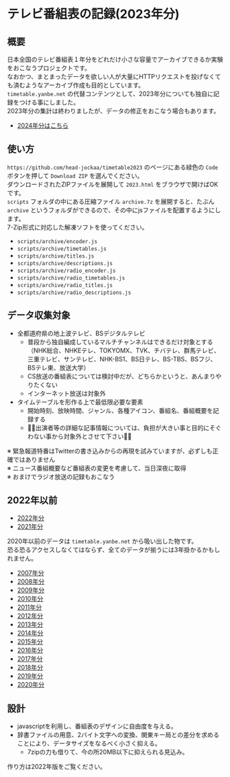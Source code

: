 テレビ番組表の記録(2023年分)
==

概要
--

日本全国のテレビ番組表１年分をどれだけ小さな容量でアーカイブできるか実験をおこなうプロジェクトです。  
なおかつ、まとまったデータを欲しい人が大量にHTTPリクエストを投げなくても済むようなアーカイブ作成も目的としています。  
`timetable.yanbe.net` の代替コンテンツとして、2023年分についても独自に記録をつける事にしました。  
2023年分の集計は終わりましたが、データの修正をおこなう場合もあります。

* [2024年分はこちら](https://github.com/head-jockaa/timetable2024)

使い方
--

`https://github.com/head-jockaa/timetable2023` のページにある緑色の `Code` ボタンを押して `Download ZIP` を選んでください。  
ダウンロードされたZIPファイルを展開して `2023.html` をブラウザで開けばOKです。  
`scripts` フォルダの中にある圧縮ファイル `archive.7z` を展開すると、たぶん `archive` というフォルダができるので、その中にjsファイルを配置するようにします。  
7-Zip形式に対応した解凍ソフトを使ってください。

* `scripts/archive/encoder.js`
* `scripts/archive/timetables.js`
* `scripts/archive/titles.js`
* `scripts/archive/descriptions.js`
* `scripts/archive/radio_encoder.js`
* `scripts/archive/radio_timetables.js`
* `scripts/archive/radio_titles.js`
* `scripts/archive/radio_descriptions.js`

データ収集対象
--

* 全都道府県の地上波テレビ、BSデジタルテレビ
  * 普段から独自編成しているマルチチャンネルはできるだけ対象とする（NHK総合、NHKEテレ、TOKYOMX、TVK、チバテレ、群馬テレビ、三重テレビ、サンテレビ、NHK-BS1、BS日テレ、BS-TBS、BSフジ、BSテレ東、放送大学）
  * CS放送の番組表については検討中だが、どちらかというと、あんまりやりたくない
  * インターネット放送は対象外
* タイムテーブルを形作る上で最低限必要な要素
  * 開始時刻、放映時間、ジャンル、各種アイコン、番組名、番組概要を記録する
  * 🙇‍♀️出演者等の詳細な記事情報については、負担が大きい事と目的にそぐわない事から対象外とさせて下さい🙇‍♂️

※ 緊急報道特番はTwitterの書き込みからの再現を試みていますが、必ずしも正確ではありません  
※ ニュース番組概要など番組表の変更を考慮して、当日深夜に取得  
※ おまけでラジオ放送の記録もおこなう

2022年以前
--

* [2022年分](https://github.com/head-jockaa/timetable2022)
* [2021年分](https://github.com/head-jockaa/timetable2021)

2020年以前のデータは `timetable.yanbe.net` から吸い出した物です。  
恐る恐るアクセスしなくてはならず、全てのデータが揃うには3年掛かるかもしれません。

* [2007年分](https://github.com/head-jockaa/timetable2007)
* [2008年分](https://github.com/head-jockaa/timetable2008)
* [2009年分](https://github.com/head-jockaa/timetable2009)
* [2010年分](https://github.com/head-jockaa/timetable2010)
* [2011年分](https://github.com/head-jockaa/timetable2011)
* [2012年分](https://github.com/head-jockaa/timetable2012)
* [2013年分](https://github.com/head-jockaa/timetable2013)
* [2014年分](https://github.com/head-jockaa/timetable2014)
* [2015年分](https://github.com/head-jockaa/timetable2015)
* [2016年分](https://github.com/head-jockaa/timetable2016)
* [2017年分](https://github.com/head-jockaa/timetable2017)
* [2018年分](https://github.com/head-jockaa/timetable2018)
* [2019年分](https://github.com/head-jockaa/timetable2019)
* [2020年分](https://github.com/head-jockaa/timetable2020)

設計
--

* javascriptを利用し、番組表のデザインに自由度を与える。
* 辞書ファイルの用意、2バイト文字への変換、関東キー局との差分を求めることにより、データサイズをなるべく小さく抑える。 
  * 7zipの力も借りて、今の所20MB以下に抑えられる見込み。

作り方は2022年版をご覧ください。
